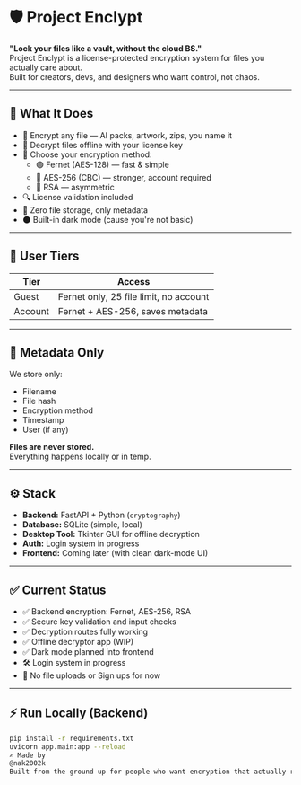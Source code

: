 # 🛡️ Project Enclypt

**"Lock your files like a vault, without the cloud BS."**  
Project Enclypt is a license-protected encryption system for files you actually care about.  
Built for creators, devs, and designers who want control, not chaos.

---

## 🚀 What It Does

- 🔐 Encrypt any file — AI packs, artwork, zips, you name it
- 🔄 Decrypt files offline with your license key
- 🔢 Choose your encryption method:
  - 🟢 Fernet (AES-128) — fast & simple
  - 🔵 AES-256 (CBC) — stronger, account required
  - 🔴 RSA — asymmetric 
- 🔍 License validation included
- 🧠 Zero file storage, only metadata
- 🌑 Built-in dark mode (cause you're not basic)

---

## 🧠 User Tiers

| Tier     | Access                                  |
|----------|------------------------------------------|
| Guest    | Fernet only, 25 file limit, no account  
| Account  | Fernet + AES-256, saves metadata  

---

## 📁 Metadata Only

We store only:
- Filename
- File hash
- Encryption method
- Timestamp
- User (if any)

**Files are never stored.**  
Everything happens locally or in temp.

---

## ⚙️ Stack

- **Backend:** FastAPI + Python (`cryptography`)
- **Database:** SQLite (simple, local)
- **Desktop Tool:** Tkinter GUI for offline decryption
- **Auth:** Login system in progress
- **Frontend:** Coming later (with clean dark-mode UI)

---

## ✅ Current Status

- ✅ Backend encryption: Fernet, AES-256, RSA
- ✅ Secure key validation and input checks
- ✅ Decryption routes fully working
- ✅ Offline decryptor app (WIP)
- ✅ Dark mode planned into frontend
- 🛠️ Login system in progress
- 🚫 No file uploads or Sign ups for now

---

## ⚡ Run Locally (Backend)

```bash
pip install -r requirements.txt
uvicorn app.main:app --reload
✍️ Made by
@nak2002k
Built from the ground up for people who want encryption that actually respects your files.

